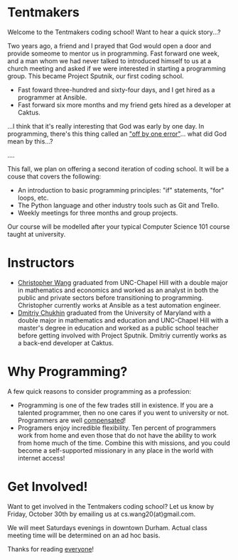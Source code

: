Tentmakers
==========

Welcome to the Tentmakers coding school! Want to hear a quick story...?

Two years ago, a friend and I prayed that God would open a door and provide someome to mentor us in programming. Fast forward one week, and a man whom we had never talked to introduced himself to us at a church meeting and asked if we were interested in starting a programming group. This became Project Sputnik, our first coding school.

* Fast foward three-hundred and sixty-four days, and I get hired as a programmer at Ansible.
* Fast forward six more months and my friend gets hired as a developer at Caktus.

...I think that it's really interesting that God was early by one day. In programming, there's this thing called an ["off by one error"](https://en.wikipedia.org/wiki/Off-by-one_error)... what did God mean by this...?

....

This fall, we plan on offering a second iteration of coding school. It will be a couse that covers the following:
* An introduction to basic programming principles: "if" statements, "for" loops, etc.
* The Python language and other industry tools such as Git and Trello.
* Weekly meetings for three months and group projects.

Our course will be modelled after your typical Computer Science 101 course taught at university.

Instructors
===========

* [Christopher Wang](https://github.com/simfarm) graduated from UNC-Chapel Hill with a double major in mathematics and economics and worked as an analyst in both the public and private sectors before transitioning to programming. Christopher currently works at Ansible as a test automation engineer.
* [Dmitriy Chukhin](https://github.com/dchukhin) graduated from the University of Maryland with a double major in mathematics and education and UNC-Chapel Hill with a master's degree in education and worked as a public school teacher before getting involved with Project Sputnik. Dmitriy currently works as a back-end developer at Caktus.

Why Programming?
================

A few quick reasons to consider programming as a profession:
* Programming is one of the few trades still in existence. If you are a talented programmer, then no one cares if you went to university or not. Programmers are well [compensated](http://www.payscale.com/research/US/Job=Web_Developer/Salary)!
* Programers enjoy incredible flexibility. Ten percent of programmers work from home and even those that do not have the ability to work from home much of the time. Combine this with missions, and you could become a self-supported missionary in any place in the world with internet access!

Get Involved!
=============

Want to get involved in the Tentmakers coding school? Let us know by Friday, October 30th by emailing us at cs.wang20(at)gmail.com.

We will meet Saturdays evenings in downtown Durham. Actual class meeting time will be determined on an ad hoc basis.

Thanks for reading [everyone](https://github.com/simfarm/tentmakers/blob/master/files/first_class.png)!
